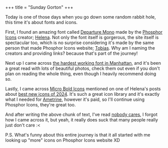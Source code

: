 +++
title = "Sunday Gorton"
+++

Today is one of those days when you go down some random rabbit hole, this time it's about fonts and icons.

First, I found an amazing font called [Departure Mono](https://departuremono.com) made by the [Phosphor Icons](https://phosphoricons.com) creator; [Helena](https://www.helenazhang.com). Not only the font itself is gorgerous, the site itself is spectacular too, which is no surprise considering it's made by the same person that made Phosphor Icons website; [Tobias](https://tobiasfried.com). Why am I naming the creators and providing links? because that's part of the journey!

Next up I came across [the hardest working font in Manhattan](https://aresluna.org/the-hardest-working-font-in-manhattan/), and it's been a great read with lots of beautiful photos, check them out even if you don't plan on reading the whole thing, even though I heavily recommend doing so.

Lastly, I came across [Micro Bold Icons](https://nucleoapp.com/micro-bold-icons) mentioned on one of Helena's posts about [best new icons of 2024](https://minoraxis.medium.com/best-new-icons-of-2024-4d54726e3f86). It's such a great icon library and it's exactly what I needed for [Ametrine](https://ametrine.daudix.one), however it's paid, so I'll continue using Phosphor Icons, they're great too.

And after writing the above chunk of text, I've read [nobody cares](https://grantslatton.com/nobody-cares), I forgot how I came across it, but yeah, it really does suck that many people really just don't care :<

P.S. What's funny about this entire journey is that it all started with me looking up "more" icons on Phosphor Icons website XD
